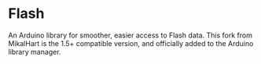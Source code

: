 # Flash

An Arduino library for smoother, easier access to Flash data.
This fork from MikalHart is the 1.5+ compatible version, and officially added to the Arduino library manager.
